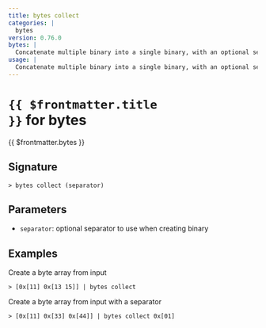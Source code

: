 ```yaml
---
title: bytes collect
categories: |
  bytes
version: 0.76.0
bytes: |
  Concatenate multiple binary into a single binary, with an optional separator between each
usage: |
  Concatenate multiple binary into a single binary, with an optional separator between each
---
```


# <code>{{ $frontmatter.title }}</code> for bytes

<div class='command-title'>{{ $frontmatter.bytes }}</div>

## Signature

```> bytes collect (separator)```

## Parameters

 -  `separator`: optional separator to use when creating binary

## Examples

Create a byte array from input
```shell
> [0x[11] 0x[13 15]] | bytes collect
```

Create a byte array from input with a separator
```shell
> [0x[11] 0x[33] 0x[44]] | bytes collect 0x[01]
```
